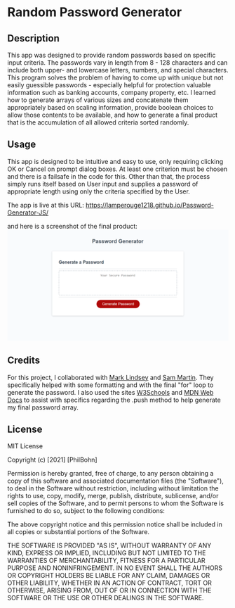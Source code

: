 # Random Password Generator

## Description

This app was designed to provide random passwords based on specific input criteria. The passwords vary in length from 8 - 128 characters and can include both upper- and lowercase letters, numbers, and special characters. This program solves the problem of having to come up with unique but not easily guessible passwords - especially helpful for protection valuable information such as banking accounts, company property, etc. I learned how to generate arrays of various sizes and concatenate them appropriately based on scaling information, provide boolean choices to allow those contents to be available, and how to generate a final product that is the accumulation of all allowed criteria sorted randomly.

## Usage

This app is designed to be intuitive and easy to use, only requiring clicking OK or Cancel on prompt dialog boxes. At least one criterion must be chosen and there is a failsafe in the code for this. Other than that, the process simply runs itself based on User input and supplies a password of appropriate length using only the criteria specified by the User. 

The app is live at this URL: https://lamperouge1218.github.io/Password-Generator-JS/ 

and here is a screenshot of the final product: <img src = "./assets/passgenscreenshot.png"/>

## Credits

For this project, I collaborated with [Mark Lindsey](https://github.com/mrl-jr) and [Sam Martin](https://github.com/Marty20). They specifically helped with some formatting and with the final "for" loop to generate the password. I also used the sites [W3Schools](https://www.w3schools.com/) and [MDN Web Docs](https://developer.mozilla.org/en-US/) to assist with specifics regarding the .push method to help generate my final password array. 

## License 

MIT License

Copyright (c) [2021] [PhilBohn]

Permission is hereby granted, free of charge, to any person obtaining a copy
of this software and associated documentation files (the "Software"), to deal
in the Software without restriction, including without limitation the rights
to use, copy, modify, merge, publish, distribute, sublicense, and/or sell
copies of the Software, and to permit persons to whom the Software is
furnished to do so, subject to the following conditions:

The above copyright notice and this permission notice shall be included in all
copies or substantial portions of the Software.

THE SOFTWARE IS PROVIDED "AS IS", WITHOUT WARRANTY OF ANY KIND, EXPRESS OR
IMPLIED, INCLUDING BUT NOT LIMITED TO THE WARRANTIES OF MERCHANTABILITY,
FITNESS FOR A PARTICULAR PURPOSE AND NONINFRINGEMENT. IN NO EVENT SHALL THE
AUTHORS OR COPYRIGHT HOLDERS BE LIABLE FOR ANY CLAIM, DAMAGES OR OTHER
LIABILITY, WHETHER IN AN ACTION OF CONTRACT, TORT OR OTHERWISE, ARISING FROM,
OUT OF OR IN CONNECTION WITH THE SOFTWARE OR THE USE OR OTHER DEALINGS IN THE
SOFTWARE.